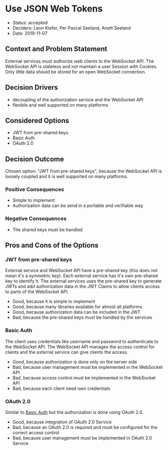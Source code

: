 # Use JSON Web Tokens

* Status: accepted
* Deciders: Leon Kiefer, Per Pascal Seeland, Anett Seeland
* Date: 2019-11-07

## Context and Problem Statement

External services must authorize web clients to the WebSocket API.
The WebSocket API is stateless and not maintain a user Session with Cookies.
Only little data should be stored for an open WebSocket connection.

## Decision Drivers

* decoupling of the authorization service and the WebSocket API
* flexible and well supported on many platforms

## Considered Options

* JWT from pre-shared keys
* Basic Auth
* OAuth 2.0

## Decision Outcome

Chosen option: "JWT from pre-shared keys", because the WebSocket API is loosely coupled and it is well supported on many platforms.

### Positive Consequences

* Simple to implement
* Authorization data can be send in a portable and verifiable way

### Negative Consequences

* The shared keys must be handled

## Pros and Cons of the Options

### JWT from pre-shared keys

External service and WebSocket API have a pre-shared key (this does not mean it's a symmetric key).
Each external service has it's own pre-shared key to identify it.
The external services uses the pre-shared key to generate JWTs and add authorization data in the JWT Claims to allow clients access to parts of the WebSocket API.

* Good, because it is simple to implement
* Good, because many libraries available for almost all platforms
* Good, because authorization data can be included in the JWT
* Bad, because the pre-shared keys must be handled by the services

### Basic Auth

The client uses credentials like username and password to authenticate to the WebSocket API.
The WebSocket API manages the access control for clients and the external service can give clients the access.

* Good, because authorization is done only on the server side
* Bad, because user management must be implemented in the WebSocket API
* Bad, because access control must be implemented in the WebSocket API
* Bad, because each client need own credentials

### OAuth 2.0

Similar to [Basic Auth](#basic-auth) but the authorization is done using OAuth 2.0.

* Good, because integration of OAuth 2.0 Service
* Bad, because an OAuth 2.0 is required and must be configured for the correct access control
* Bad, because user management must be implemented in OAuth 2.0 Service
